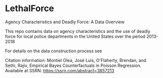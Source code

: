 # LethalForce
Agency Characteristics and Deadly Force: A Data Overview

This repo contains data on agency characteristics and the use of deadly force for local police departments in the United States over the period 2013-2018

For details on the data construction process see 

Citation information: Montiel Olea, José Luis, O'Flaherty, Brendan, and Sethi, Rajiv, Empirical Bayes Counterfactuals in Poisson Regression. Available at SSRN: https://ssrn.com/abstract=3857213

